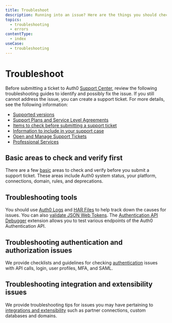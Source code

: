 ```yaml
---
title: Troubleshoot
description: Running into an issue? Here are the things you should check to troubleshoot and solve common issues in Auth0.
topics:
  - troubleshooting
  - errors
contentType:
  - index
useCase:
  - troubleshooting
---
```


# Troubleshoot

Before submitting a ticket to Auth0 [Support Center](https://support.auth0.com/), review the following troubleshooting guides to identify and possibly fix the issue. If you still cannot address the issue, you can create a support ticket. For more details, see the following information: 

* [Supported versions](/support/matrix)
* [Support Plans and Service Level Agreements](/support#defect-responses)
* [Items to check before submitting a support ticket](/onboarding/enterprise-support#what-to-check-before-logging-an-issue)
* [Information to include in your support case](/onboarding/enterprise-support#information-to-provide-when-logging-an-issue)
* [Open and Manage Support Tickets](/support/tickets)  
* [Professional Services](/services)

## Basic areas to check and verify first

There are a few [basic](/troubleshoot/concepts/basics) areas to check and verify before you submit a support ticket. These areas include Auth0 system status, your platform, connections, domain, rules, and deprecations.  

## Troubleshooting tools

You should use [Auth0 Logs](/logs) and [HAR Files](/troubleshoot/guides/generate-har-files) to help track down the causes for issues. You can also [validate JSON Web Tokens](/tokens/guides/jwt/validate-jwt). The [Authentication API Debugger](/extensions/authorization-extension/v2/troubleshooting) extension allows you to test various endpoints of the Auth0 Authentication API.

## Troubleshooting authentication and authorization issues

We provide checklists and guidelines for checking [authentication](/troubleshoot/concepts/auth-issues) issues with API calls, login, user profiles, MFA, and SAML. 

## Troubleshooting integration and extensibility issues

We provide troubleshooting tips for issues you may have pertaining to [integrations and extensibility](/troubleshoot/concepts/integration-extensibility-issues) such as partner connections, custom databases and domains. 